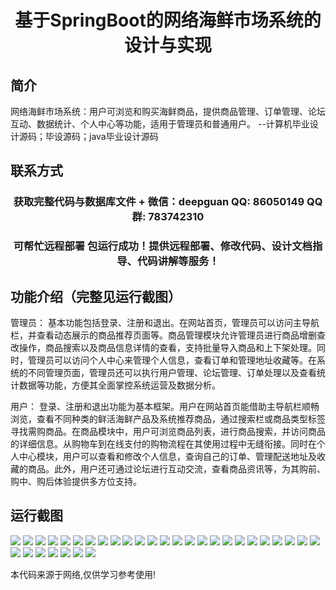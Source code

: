<p><h1 align="center">基于SpringBoot的网络海鲜市场系统的设计与实现</h1></p>

## 简介
网络海鲜市场系统：用户可浏览和购买海鲜商品，提供商品管理、订单管理、论坛互动、数据统计、个人中心等功能，适用于管理员和普通用户。    --计算机毕业设计源码；毕设源码；java毕业设计源码


## 联系方式
<p><h3 align="center">获取完整代码与数据库文件 + 微信：deepguan QQ: 86050149 QQ群: 783742310</h3></p>
<p><h3 align="center">可帮忙远程部署 包运行成功！提供远程部署、修改代码、设计文档指导、代码讲解等服务！</h3></p>

## 功能介绍（完整见运行截图）
管理员： 基本功能包括登录、注册和退出。在网站首页，管理员可以访问主导航栏，并查看动态展示的商品推荐页面等。商品管理模块允许管理员进行商品增删查改操作，商品搜索以及商品信息详情的查看，支持批量导入商品和上下架处理。同时，管理员可以访问个人中心来管理个人信息，查看订单和管理地址收藏等。在系统的不同管理页面，管理员还可以执行用户管理、论坛管理、订单处理以及查看统计数据等功能，方便其全面掌控系统运营及数据分析。

用户： 登录、注册和退出功能为基本框架。用户在网站首页能借助主导航栏顺畅浏览，查看不同种类的鲜活海鲜产品及系统推荐商品，通过搜索栏或商品类型标签寻找需购商品。在商品模块中，用户可浏览商品列表，进行商品搜索，并访问商品的详细信息。从购物车到在线支付的购物流程在其使用过程中无缝衔接。同时在个人中心模块，用户可以查看和修改个人信息，查询自己的订单、管理配送地址及收藏的商品。此外，用户还可通过论坛进行互动交流，查看商品资讯等，为其购前、购中、购后体验提供多方位支持。


## 运行截图
![](https://bs-1329754181.cos.ap-shanghai.myqcloud.com/spring/SeafoodMarketSystemDesignAndImplementation/img/001.jpg)
![](https://bs-1329754181.cos.ap-shanghai.myqcloud.com/spring/SeafoodMarketSystemDesignAndImplementation/img/002.jpg)
![](https://bs-1329754181.cos.ap-shanghai.myqcloud.com/spring/SeafoodMarketSystemDesignAndImplementation/img/003.jpg)
![](https://bs-1329754181.cos.ap-shanghai.myqcloud.com/spring/SeafoodMarketSystemDesignAndImplementation/img/004.jpg)
![](https://bs-1329754181.cos.ap-shanghai.myqcloud.com/spring/SeafoodMarketSystemDesignAndImplementation/img/005.jpg)
![](https://bs-1329754181.cos.ap-shanghai.myqcloud.com/spring/SeafoodMarketSystemDesignAndImplementation/img/006.jpg)
![](https://bs-1329754181.cos.ap-shanghai.myqcloud.com/spring/SeafoodMarketSystemDesignAndImplementation/img/007.jpg)
![](https://bs-1329754181.cos.ap-shanghai.myqcloud.com/spring/SeafoodMarketSystemDesignAndImplementation/img/008.jpg)
![](https://bs-1329754181.cos.ap-shanghai.myqcloud.com/spring/SeafoodMarketSystemDesignAndImplementation/img/009.jpg)
![](https://bs-1329754181.cos.ap-shanghai.myqcloud.com/spring/SeafoodMarketSystemDesignAndImplementation/img/010.jpg)
![](https://bs-1329754181.cos.ap-shanghai.myqcloud.com/spring/SeafoodMarketSystemDesignAndImplementation/img/011.jpg)
![](https://bs-1329754181.cos.ap-shanghai.myqcloud.com/spring/SeafoodMarketSystemDesignAndImplementation/img/012.jpg)
![](https://bs-1329754181.cos.ap-shanghai.myqcloud.com/spring/SeafoodMarketSystemDesignAndImplementation/img/013.jpg)
![](https://bs-1329754181.cos.ap-shanghai.myqcloud.com/spring/SeafoodMarketSystemDesignAndImplementation/img/014.jpg)
![](https://bs-1329754181.cos.ap-shanghai.myqcloud.com/spring/SeafoodMarketSystemDesignAndImplementation/img/015.jpg)
![](https://bs-1329754181.cos.ap-shanghai.myqcloud.com/spring/SeafoodMarketSystemDesignAndImplementation/img/016.jpg)
![](https://bs-1329754181.cos.ap-shanghai.myqcloud.com/spring/SeafoodMarketSystemDesignAndImplementation/img/017.jpg)
![](https://bs-1329754181.cos.ap-shanghai.myqcloud.com/spring/SeafoodMarketSystemDesignAndImplementation/img/018.jpg)
![](https://bs-1329754181.cos.ap-shanghai.myqcloud.com/spring/SeafoodMarketSystemDesignAndImplementation/img/019.jpg)
![](https://bs-1329754181.cos.ap-shanghai.myqcloud.com/spring/SeafoodMarketSystemDesignAndImplementation/img/020.jpg)
![](https://bs-1329754181.cos.ap-shanghai.myqcloud.com/spring/SeafoodMarketSystemDesignAndImplementation/img/021.jpg)
![](https://bs-1329754181.cos.ap-shanghai.myqcloud.com/spring/SeafoodMarketSystemDesignAndImplementation/img/022.jpg)
![](https://bs-1329754181.cos.ap-shanghai.myqcloud.com/spring/SeafoodMarketSystemDesignAndImplementation/img/023.jpg)
![](https://bs-1329754181.cos.ap-shanghai.myqcloud.com/spring/SeafoodMarketSystemDesignAndImplementation/img/024.jpg)
![](https://bs-1329754181.cos.ap-shanghai.myqcloud.com/spring/SeafoodMarketSystemDesignAndImplementation/img/025.jpg)
![](https://bs-1329754181.cos.ap-shanghai.myqcloud.com/spring/SeafoodMarketSystemDesignAndImplementation/img/026.jpg)
![](https://bs-1329754181.cos.ap-shanghai.myqcloud.com/spring/SeafoodMarketSystemDesignAndImplementation/img/027.jpg)
![](https://bs-1329754181.cos.ap-shanghai.myqcloud.com/spring/SeafoodMarketSystemDesignAndImplementation/img/028.jpg)
![](https://bs-1329754181.cos.ap-shanghai.myqcloud.com/spring/SeafoodMarketSystemDesignAndImplementation/img/029.jpg)
![](https://bs-1329754181.cos.ap-shanghai.myqcloud.com/spring/SeafoodMarketSystemDesignAndImplementation/img/030.jpg)
![](https://bs-1329754181.cos.ap-shanghai.myqcloud.com/spring/SeafoodMarketSystemDesignAndImplementation/img/031.jpg)
![](https://bs-1329754181.cos.ap-shanghai.myqcloud.com/spring/SeafoodMarketSystemDesignAndImplementation/img/032.jpg)

<p>本代码来源于网络,仅供学习参考使用!</p>
